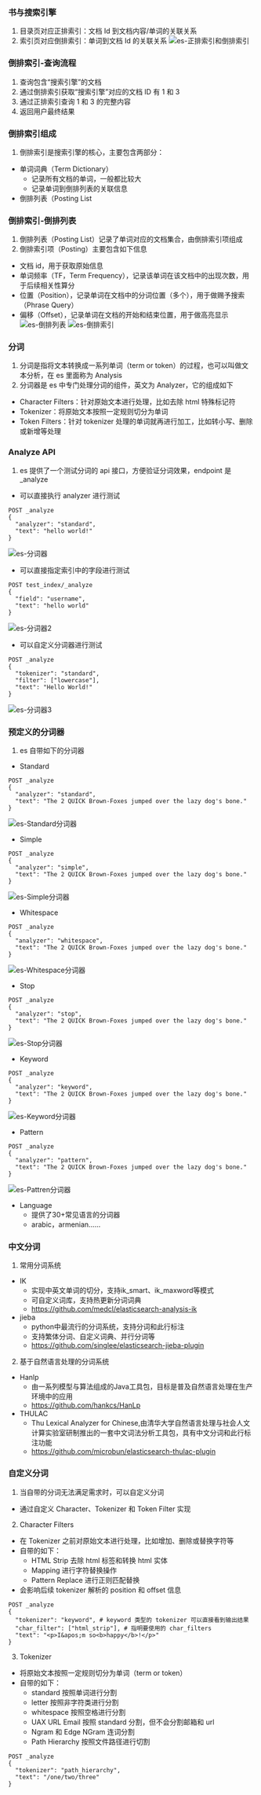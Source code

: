 ### 书与搜索引擎
1. 目录页对应正排索引：文档 Id 到文档内容/单词的关联关系
2. 索引页对应倒排索引：单词到文档 Id 的关联关系
![es-正排索引和倒排索引](../images/es-正排索引和倒排索引.png)

### 倒排索引-查询流程
1. 查询包含“搜索引擎”的文档
2. 通过倒排索引获取“搜索引擎”对应的文档 ID 有 1 和 3
3. 通过正排索引查询 1 和 3 的完整内容
4. 返回用户最终结果

### 倒排索引组成
1. 倒排索引是搜索引擎的核心，主要包含两部分：
  - 单词词典（Term Dictionary）
    - 记录所有文档的单词，一般都比较大
    - 记录单词到倒排列表的关联信息
  - 倒排列表（Posting List

### 倒排索引-倒排列表
1. 倒排列表（Posting List）记录了单词对应的文档集合，由倒排索引项组成
2. 倒排索引项（Posting）主要包含如下信息
  - 文档 id，用于获取原始信息
  - 单词频率（TF，Term Frequency），记录该单词在该文档中的出现次数，用于后续相关性算分
  - 位置（Position），记录单词在文档中的分词位置（多个），用于做赐予搜索（Phrase Query）
  - 偏移（Offset），记录单词在文档的开始和结束位置，用于做高亮显示
![es-倒排列表](../images/es-倒排列表.png)
![es-倒排索引](../images/es-倒排索引.png)

### 分词
1. 分词是指将文本转换成一系列单词（term or token）的过程，也可以叫做文本分析，在 es 里面称为 Analysis
2. 分词器是 es 中专门处理分词的组件，英文为 Analyzer，它的组成如下
  - Character Filters：针对原始文本进行处理，比如去除 html 特殊标记符
  - Tokenizer：将原始文本按照一定规则切分为单词
  - Token Filters：针对 tokenizer 处理的单词就再进行加工，比如转小写、删除或新增等处理

### Analyze API
1. es 提供了一个测试分词的 api 接口，方便验证分词效果，endpoint 是 _analyze
  - 可以直接执行 analyzer 进行测试
  ```
  POST _analyze
  {
    "analyzer": "standard",
    "text": "hello world!"
  }
  ```
  ![es-分词器](../images/es-分词器.png)
  - 可以直接指定索引中的字段进行测试
  ```
  POST test_index/_analyze
  {
    "field": "username",
    "text": "hello world"
  }
  ```
  ![es-分词器2](../images/es-分词器2.png)
  - 可以自定义分词器进行测试
  ```
  POST _analyze
  {
    "tokenizer": "standard",
    "filter": ["lowercase"],
    "text": "Hello World!"
  }
  ```
  ![es-分词器3](../images/es-分词器3.png)

### 预定义的分词器
1. es 自带如下的分词器
  - Standard
  ```
  POST _analyze
  {
    "analyzer": "standard",
    "text": "The 2 QUICK Brown-Foxes jumped over the lazy dog's bone."
  }
  ```
  ![es-Standard分词器 ](../images/es-Standard分词器.png)
  - Simple
  ```
  POST _analyze
  {
    "analyzer": "simple",
    "text": "The 2 QUICK Brown-Foxes jumped over the lazy dog's bone."
  }
  ```
  ![es-Simple分词器](../images/es-Simple分词器.png)
  - Whitespace
  ```
  POST _analyze
  {
    "analyzer": "whitespace",
    "text": "The 2 QUICK Brown-Foxes jumped over the lazy dog's bone."
  }
  ```
  ![es-Whitespace分词器](../images/es-Whitespace分词器.png)
  - Stop
  ```
  POST _analyze
  {
    "analyzer": "stop",
    "text": "The 2 QUICK Brown-Foxes jumped over the lazy dog's bone."
  }
  ```
  ![es-Stop分词器](../images/es-Stop分词器.png)
  - Keyword
  ```
  POST _analyze
  {
    "analyzer": "keyword",
    "text": "The 2 QUICK Brown-Foxes jumped over the lazy dog's bone."
  }
  ```
  ![es-Keyword分词器](../images/es-Keyword分词器.png)
  - Pattern
  ```
  POST _analyze
  {
    "analyzer": "pattern",
    "text": "The 2 QUICK Brown-Foxes jumped over the lazy dog's bone."
  }
  ```
  ![es-Pattren分词器](../images/es-Pattren分词器.png)
  - Language
    - 提供了30+常见语言的分词器
    - arabic，armenian......

### 中文分词
1. 常用分词系统
  - IK
    - 实现中英文单词的切分，支持ik_smart、ik_maxword等模式
    - 可自定义词库，支持热更新分词词典
    - https://github.com/medcl/elasticsearch-analysis-ik
  - jieba
    - python中最流行的分词系统，支持分词和此行标注
    - 支持繁体分词、自定义词典、并行分词等
    - https://github.com/singlee/elasticsearch-jieba-plugin
2. 基于自然语言处理的分词系统
  - Hanlp
    - 由一系列模型与算法组成的Java工具包，目标是普及自然语言处理在生产环境中的应用
    - https://github.com/hankcs/HanLp
  - THULAC
    - Thu Lexical Analyzer for Chinese,由清华大学自然语言处理与社会人文计算实验室研制推出的一套中文词法分析工具包，具有中文分词和此行标注功能
    - https://github.com/microbun/elasticsearch-thulac-plugin

### 自定义分词
1. 当自带的分词无法满足需求时，可以自定义分词
  - 通过自定义 Character、Tokenizer 和 Token Filter 实现
2. Character Filters
  - 在 Tokenizer 之前对原始文本进行处理，比如增加、删除或替换字符等
  - 自带的如下：
    - HTML Strip 去除 html 标签和转换 html 实体
    - Mapping 进行字符替换操作
    - Pattern Replace 进行正则匹配替换
  - 会影响后续 tokenizer 解析的 position 和 offset 信息
  ```
  POST _analyze
  {
    "tokenizer": "keyword", # keyword 类型的 tokenizer 可以直接看到输出结果
    "char_filter": ["html_strip"], # 指明要使用的 char_filters
    "text": "<p>I&apos;m so<b>happy</b>!</p>"
  }
  ```
3. Tokenizer
  - 将原始文本按照一定规则切分为单词（term or token）
  - 自带的如下：
    - standard 按照单词进行分割
    - letter 按照非字符类进行分割
    - whitespace 按照空格进行分割
    - UAX URL Email 按照 standard 分割，但不会分割邮箱和 url
    - Ngram 和 Edge NGram 连词分割
    - Path Hierarchy 按照文件路径进行切割
```
POST _analyze
{
  "tokenizer": "path_hierarchy",
  "text": "/one/two/three"
}    
```    